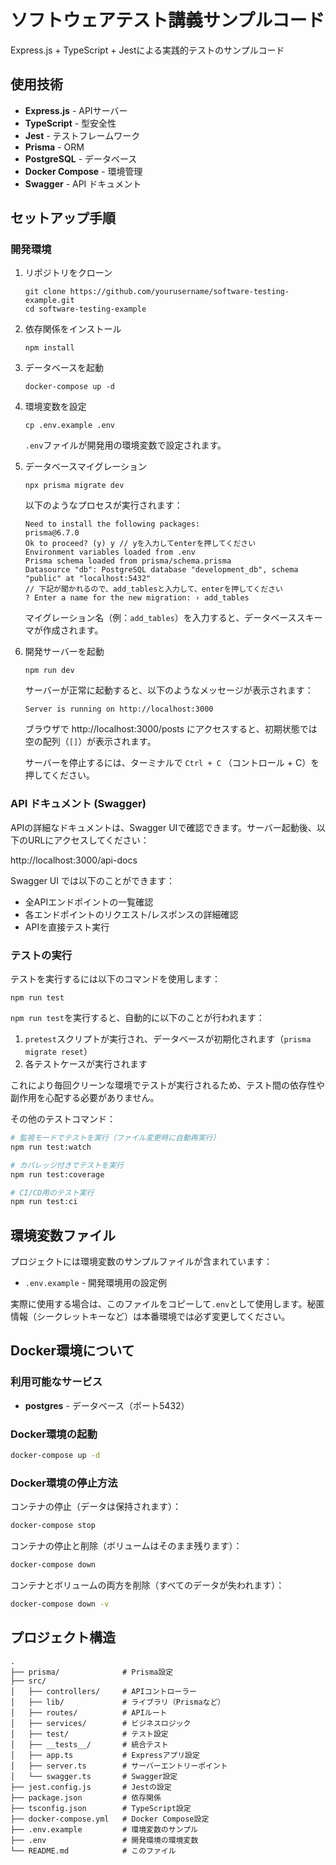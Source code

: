 # ソフトウェアテスト講義サンプルコード

Express.js + TypeScript + Jestによる実践的テストのサンプルコード

## 使用技術

- **Express.js** - APIサーバー
- **TypeScript** - 型安全性
- **Jest** - テストフレームワーク
- **Prisma** - ORM
- **PostgreSQL** - データベース
- **Docker Compose** - 環境管理
- **Swagger** - API ドキュメント

## セットアップ手順

### 開発環境

1. リポジトリをクローン
   ```
   git clone https://github.com/yourusername/software-testing-example.git
   cd software-testing-example
   ```

2. 依存関係をインストール
   ```
   npm install
   ```

3. データベースを起動
   ```
   docker-compose up -d
   ```

4. 環境変数を設定
   ```
   cp .env.example .env
   ```
   `.env`ファイルが開発用の環境変数で設定されます。

5. データベースマイグレーション
   ```
   npx prisma migrate dev
   ```
   
   以下のようなプロセスが実行されます：
   ```
   Need to install the following packages:
   prisma@6.7.0
   Ok to proceed? (y) y // yを入力してenterを押してください
   Environment variables loaded from .env
   Prisma schema loaded from prisma/schema.prisma
   Datasource "db": PostgreSQL database "development_db", schema "public" at "localhost:5432"
   // 下記が聞かれるので、add_tablesと入力して、enterを押してください
   ? Enter a name for the new migration: › add_tables
   ```
   
   マイグレーション名（例：`add_tables`）を入力すると、データベーススキーマが作成されます。

6. 開発サーバーを起動
   ```
   npm run dev
   ```
   
   サーバーが正常に起動すると、以下のようなメッセージが表示されます：
   ```
   Server is running on http://localhost:3000
   ```
   
   ブラウザで http://localhost:3000/posts にアクセスすると、初期状態では空の配列（`[]`）が表示されます。
   
   サーバーを停止するには、ターミナルで `Ctrl + C` （コントロール + C）を押してください。

### API ドキュメント (Swagger)

APIの詳細なドキュメントは、Swagger UIで確認できます。サーバー起動後、以下のURLにアクセスしてください：

http://localhost:3000/api-docs

Swagger UI では以下のことができます：
- 全APIエンドポイントの一覧確認
- 各エンドポイントのリクエスト/レスポンスの詳細確認
- APIを直接テスト実行

### テストの実行

テストを実行するには以下のコマンドを使用します：

```
npm run test
```

`npm run test`を実行すると、自動的に以下のことが行われます：
1. `pretest`スクリプトが実行され、データベースが初期化されます（`prisma migrate reset`）
2. 各テストケースが実行されます

これにより毎回クリーンな環境でテストが実行されるため、テスト間の依存性や副作用を心配する必要がありません。

その他のテストコマンド：

```bash
# 監視モードでテストを実行（ファイル変更時に自動再実行）
npm run test:watch

# カバレッジ付きでテストを実行
npm run test:coverage

# CI/CD用のテスト実行
npm run test:ci
```

## 環境変数ファイル

プロジェクトには環境変数のサンプルファイルが含まれています：

- `.env.example` - 開発環境用の設定例

実際に使用する場合は、このファイルをコピーして`.env`として使用します。秘匿情報（シークレットキーなど）は本番環境では必ず変更してください。

## Docker環境について

### 利用可能なサービス

- **postgres** - データベース（ポート5432）

### Docker環境の起動

```bash
docker-compose up -d
```

### Docker環境の停止方法

コンテナの停止（データは保持されます）：
```bash
docker-compose stop
```

コンテナの停止と削除（ボリュームはそのまま残ります）：
```bash
docker-compose down
```

コンテナとボリュームの両方を削除（すべてのデータが失われます）：
```bash
docker-compose down -v
```

## プロジェクト構造

```
.
├── prisma/              # Prisma設定
├── src/
│   ├── controllers/     # APIコントローラー
│   ├── lib/             # ライブラリ（Prismaなど）
│   ├── routes/          # APIルート
│   ├── services/        # ビジネスロジック
│   ├── test/            # テスト設定
│   ├── __tests__/       # 統合テスト
│   ├── app.ts           # Expressアプリ設定
│   ├── server.ts        # サーバーエントリーポイント
│   └── swagger.ts       # Swagger設定
├── jest.config.js       # Jestの設定
├── package.json         # 依存関係
├── tsconfig.json        # TypeScript設定
├── docker-compose.yml   # Docker Compose設定
├── .env.example         # 環境変数のサンプル
├── .env                 # 開発環境の環境変数
└── README.md            # このファイル
``` 